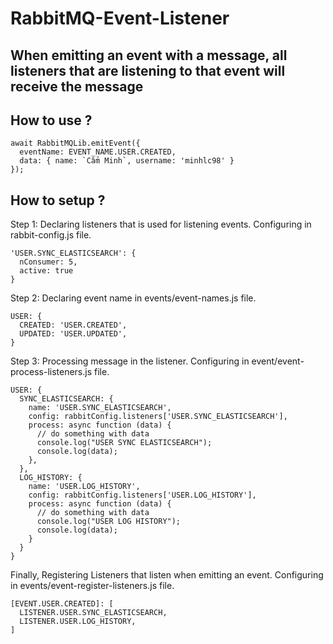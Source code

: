 # RabbitMQ-Event-Listener
## When emitting an event with a message, all listeners that are listening to that event will receive the message

## How to use ?
```
await RabbitMQLib.emitEvent({
  eventName: EVENT_NAME.USER.CREATED,
  data: { name: `Cẩm Minh`, username: 'minhlc98' }
});
```

## How to setup ?
Step 1: Declaring listeners that is used for listening events. Configuring in rabbit-config.js file.

```
'USER.SYNC_ELASTICSEARCH': {
  nConsumer: 5,
  active: true
}
```

Step 2: Declaring event name in events/event-names.js file.

```
USER: {
  CREATED: 'USER.CREATED',
  UPDATED: 'USER.UPDATED',
}
```

Step 3: Processing message in the listener. Configuring in event/event-process-listeners.js file.

```
USER: {
  SYNC_ELASTICSEARCH: {
    name: 'USER.SYNC_ELASTICSEARCH',
    config: rabbitConfig.listeners['USER.SYNC_ELASTICSEARCH'],
    process: async function (data) {
      // do something with data
      console.log("USER SYNC ELASTICSEARCH");
      console.log(data);
    },
  },
  LOG_HISTORY: {
    name: 'USER.LOG_HISTORY',
    config: rabbitConfig.listeners['USER.LOG_HISTORY'],
    process: async function (data) {
      // do something with data
      console.log("USER LOG HISTORY");
      console.log(data);
    }
  }
}
```

Finally, Registering Listeners that listen when emitting an event. Configuring in events/event-register-listeners.js file.

```
[EVENT.USER.CREATED]: [
  LISTENER.USER.SYNC_ELASTICSEARCH,
  LISTENER.USER.LOG_HISTORY,
]
```




